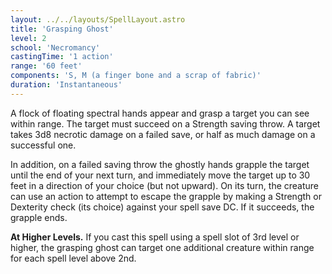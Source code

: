 ```yaml
---
layout: ../../layouts/SpellLayout.astro
title: 'Grasping Ghost'
level: 2
school: 'Necromancy'
castingTime: '1 action'
range: '60 feet'
components: 'S, M (a finger bone and a scrap of fabric)'
duration: 'Instantaneous'
---
```


A flock of floating spectral hands appear and grasp a target you can see within range. The target must succeed on a Strength saving throw. A target takes 3d8 necrotic damage on a failed save, or half as much damage on a successful one.

In addition, on a failed saving throw the ghostly hands grapple the target until the end of your next turn, and immediately move the target up to 30 feet in a direction of your choice (but not upward). On its turn, the creature can use an action to attempt to escape the grapple by making a Strength or Dexterity check (its choice) against your spell save DC. If it succeeds, the grapple ends.

**At Higher Levels.** If you cast this spell using a spell slot of 3rd level or higher, the grasping ghost can target one additional creature within range for each spell level above 2nd.